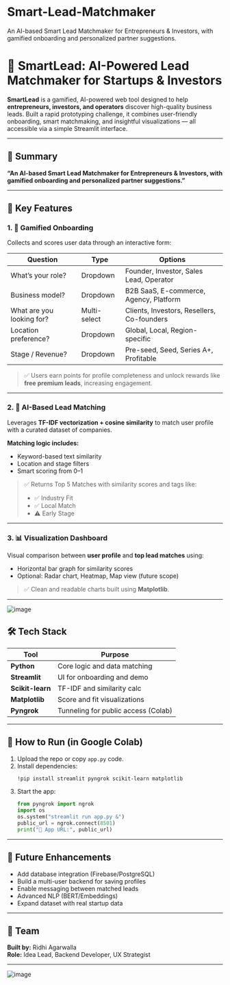 # Smart-Lead-Matchmaker
An AI-based Smart Lead Matchmaker for Entrepreneurs &amp; Investors, with gamified onboarding and personalized partner suggestions.
# 🚀 SmartLead: AI-Powered Lead Matchmaker for Startups & Investors

**SmartLead** is a gamified, AI-powered web tool designed to help **entrepreneurs, investors, and operators** discover high-quality business leads. Built a rapid prototyping challenge, it combines user-friendly onboarding, smart matchmaking, and insightful visualizations — all accessible via a simple Streamlit interface.

---

## 🌟 Summary

**“An AI-based Smart Lead Matchmaker for Entrepreneurs & Investors, with gamified onboarding and personalized partner suggestions.”**

---

## 🧠 Key Features

### 1. 🎲 Gamified Onboarding 
Collects and scores user data through an interactive form:

| Question                 | Type         | Options                                                                 |
|--------------------------|--------------|-------------------------------------------------------------------------|
| What’s your role?        | Dropdown     | Founder, Investor, Sales Lead, Operator                                |
| Business model?          | Dropdown     | B2B SaaS, E-commerce, Agency, Platform                                 |
| What are you looking for?| Multi-select | Clients, Investors, Resellers, Co-founders                             |
| Location preference?     | Dropdown     | Global, Local, Region-specific                                         |
| Stage / Revenue?         | Dropdown     | Pre-seed, Seed, Series A+, Profitable                                  |

> ✅ Users earn points for profile completeness and unlock rewards like **free premium leads**, increasing engagement.

---

### 2. 🤖 AI-Based Lead Matching 

Leverages **TF-IDF vectorization + cosine similarity** to match user profile with a curated dataset of companies.

**Matching logic includes:**
- Keyword-based text similarity
- Location and stage filters
- Smart scoring from 0–1

> ✅ Returns Top 5 Matches with similarity scores and tags like:
> - ✅ Industry Fit
> - ✅ Local Match
> - ⚠️ Early Stage

---

### 3. 📊 Visualization Dashboard

Visual comparison between **user profile** and **top lead matches** using:

- Horizontal bar graph for similarity scores
- Optional: Radar chart, Heatmap, Map view (future scope)

> ✅ Clean and readable charts built using **Matplotlib**.

---
![image](https://github.com/user-attachments/assets/28dbaaca-e14c-4368-b427-453359af5023)

## 🛠️ Tech Stack

| Tool           | Purpose                     |
|----------------|-----------------------------|
| **Python**     | Core logic and data matching|
| **Streamlit**  | UI for onboarding and demo  |
| **Scikit-learn**| TF-IDF and similarity calc |
| **Matplotlib** | Score and fit visualizations|
| **Pyngrok**    | Tunneling for public access (Colab) |

---

## 🚀 How to Run (in Google Colab)

1. Upload the repo or copy `app.py` code.
2. Install dependencies:
    ```bash
    !pip install streamlit pyngrok scikit-learn matplotlib
    ```
3. Start the app:
    ```python
    from pyngrok import ngrok
    import os
    os.system("streamlit run app.py &")
    public_url = ngrok.connect(8501)
    print("🔗 App URL:", public_url)
    ```
---

## 🎯 Future Enhancements

- Add database integration (Firebase/PostgreSQL)
- Build a multi-user backend for saving profiles
- Enable messaging between matched leads
- Advanced NLP (BERT/Embeddings)
- Expand dataset with real startup data

---
## 🙌 Team

**Built by:** Ridhi Agarwalla  
**Role:** Idea Lead, Backend Developer, UX Strategist

---
![image](https://github.com/user-attachments/assets/800eb7b4-130f-4053-9273-39876c31ad09)



